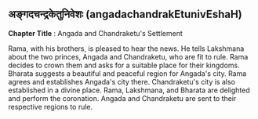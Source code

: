 ## अङ्गदचन्द्रकेतुनिवेशः (angadachandrakEtunivEshaH)
**Chapter Title** : Angada and Chandraketu's Settlement

Rama, with his brothers, is pleased to hear the news. He tells Lakshmana about the two princes, Angada and Chandraketu, who are fit to rule. Rama decides to crown them and asks for a suitable place for their kingdoms. Bharata suggests a beautiful and peaceful region for Angada's city. Rama agrees and establishes Angada's city there. Chandraketu's city is also established in a divine place. Rama, Lakshmana, and Bharata are delighted and perform the coronation. Angada and Chandraketu are sent to their respective regions to rule.